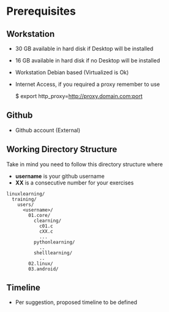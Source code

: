 Prerequisites
==

## Workstation

- 30 GB available in hard disk if Desktop will be installed
- 16 GB available in hard disk if no Desktop will be installed
- Workstation Debian based (Virtualized is Ok)
- Internet Access, if you required a proxy remember to use

     $ export http_proxy=http://proxy.domain.com:port

## Github

- Github account (External)

## Working Directory Structure

Take in mind you need to follow this directory structure where

 - **username** is your github username
 - **XX** is a consecutive number for your exercises

```
linuxlearning/
  training/
    users/
      <username>/
        01.core/
          clearning/
            c01.c
            cXX.c
            ...
          pythonlearning/
            ..
          shelllearning/
            ..
        02.linux/
        03.android/
```

## Timeline

- Per suggestion, proposed timeline to be defined
